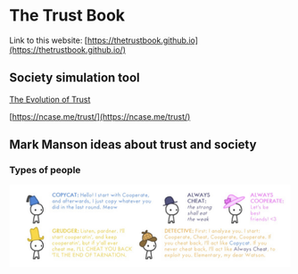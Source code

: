 # The Trust Book

Link to this website: [https://thetrustbook.github.io](https://thetrustbook.github.io/)

## Society simulation tool
[The Evolution of Trust](https://ncase.me/trust/)

[https://ncase.me/trust/](https://ncase.me/trust/)

## Mark Manson ideas about trust and society

### Types of people
![image-1](641A8A96-0D23-4F4F-B5C5-5BBB402EAFD9.jpeg)

